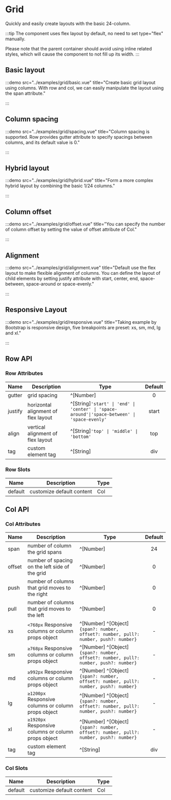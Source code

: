 # Grid

Quickly and easily create layouts with the basic 24-column.

:::tip
The component uses flex layout by default, no need to set type="flex" manually.

Please note that the parent container should avoid using inline related styles, which will cause the component to not fill up its width.
:::

## Basic layout

:::demo src="../examples/grid/basic.vue" title="Create basic grid layout using columns. With row and col, we can easily manipulate the layout using the span attribute."

:::

## Column spacing

:::demo src="../examples/grid/spacing.vue" title="Column spacing is supported. Row provides gutter attribute to specify spacings between columns, and its default value is 0."

:::

## Hybrid layout

:::demo src="../examples/grid/hybrid.vue" title="Form a more complex hybrid layout by combining the basic 1/24 columns."

:::

## Column offset

:::demo src="../examples/grid/offset.vue" title="You can specify the number of column offset by setting the value of offset attribute of Col."

:::

## Alignment

:::demo src="../examples/grid/alignment.vue" title="Default use the flex layout to make flexible alignment of columns. You can define the layout of child elements by setting justify attribute with start, center, end, space-between, space-around or space-evenly."

:::

## Responsive Layout

:::demo src="../examples/grid/responsive.vue" title="Taking example by Bootstrap is responsive design, five breakpoints are preset: xs, sm, md, lg and xl."

:::

## Row API

### Row Attributes

| Name | Description | Type | Default |
| ------ | ---- | ---- | :----: |
| gutter | grid spacing | ^[Number] | 0 |
| justify | horizontal alignment of flex layout | ^[String]`'start' \| 'end' \| 'center' \| 'space-around'\|'space-between' \| 'space-evenly'` | start |
| align | vertical alignment of flex layout | ^[String]`'top' \| 'middle' \| 'bottom'` | top |
| tag | custom element tag | ^[String] | div |

### Row Slots

| Name | Description | Type |
| ------ | ---- | ---- |
| default | customize default content | Col |

## Col API

### Col Attributes

| Name | Description | Type | Default |
| ------ | ---- | ---- | :----: |
| span | number of column the grid spans | ^[Number] | 24 |
| offset | number of spacing on the left side of the grid | ^[Number] | 0 |
| push | number of columns that grid moves to the right | ^[Number] | 0 |
| pull | number of columns that grid moves to the left | ^[Number] | 0 |
| xs | `<768px`  Responsive columns or column props object | ^[Number] ^[Object]`{span?: number, offset?: number, pull?: number, push?: number}` | - |
| sm | `≥768px`  Responsive columns or column props object | ^[Number] ^[Object]`{span?: number, offset?: number, pull?: number, push?: number}` | - |
| md | `≥992px`  Responsive columns or column props object | ^[Number] ^[Object]`{span?: number, offset?: number, pull?: number, push?: number}` | - |
| lg | `≥1200px`  Responsive columns or column props object | ^[Number] ^[Object]`{span?: number, offset?: number, pull?: number, push?: number}` | - |
| xl | `≥1920px`  Responsive columns or column props object | ^[Number] ^[Object]`{span?: number, offset?: number, pull?: number, push?: number}` | - |
| tag | custom element tag | ^[String] | div |

### Col Slots

| Name | Description | Type |
| ------ | ---- | ---- |
| default | customize default content | Col |
